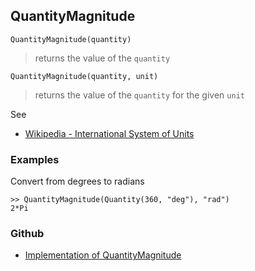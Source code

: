 ## QuantityMagnitude

```
QuantityMagnitude(quantity)
```

> returns the value of the `quantity` 


```
QuantityMagnitude(quantity, unit)
```

> returns the value of the `quantity` for the given `unit`

See 
* [Wikipedia - International System of Units](https://en.wikipedia.org/wiki/International_System_of_Units)

### Examples

Convert from degrees to radians

```
>> QuantityMagnitude(Quantity(360, "deg"), "rad")
2*Pi
```

### Github

* [Implementation of QuantityMagnitude](https://github.com/axkr/symja_android_library/blob/master/symja_android_library/matheclipse-core/src/main/java/org/matheclipse/core/builtin/QuantityFunctions.java#L314) 
